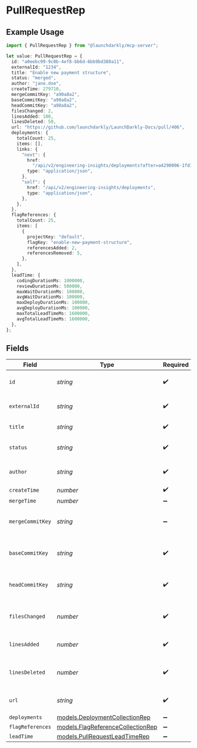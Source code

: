 # PullRequestRep

## Example Usage

```typescript
import { PullRequestRep } from "@launchdarkly/mcp-server";

let value: PullRequestRep = {
  id: "a0eebc99-9c0b-4ef8-bb6d-6bb9bd380a11",
  externalId: "1234",
  title: "Enable new payment structure",
  status: "merged",
  author: "jane.doe",
  createTime: 279710,
  mergeCommitKey: "a90a8a2",
  baseCommitKey: "a90a8a2",
  headCommitKey: "a90a8a2",
  filesChanged: 2,
  linesAdded: 100,
  linesDeleted: 50,
  url: "https://github.com/launchdarkly/LaunchDarkly-Docs/pull/406",
  deployments: {
    totalCount: 25,
    items: [],
    links: {
      "next": {
        href:
          "/api/v2/engineering-insights/deployments?after=a4290006-1fd1-4ca5-acf7-9f31fac61cf5",
        type: "application/json",
      },
      "self": {
        href: "/api/v2/engineering-insights/deployments",
        type: "application/json",
      },
    },
  },
  flagReferences: {
    totalCount: 25,
    items: [
      {
        projectKey: "default",
        flagKey: "enable-new-payment-structure",
        referencesAdded: 2,
        referencesRemoved: 5,
      },
    ],
  },
  leadTime: {
    codingDurationMs: 1000000,
    reviewDurationMs: 500000,
    maxWaitDurationMs: 100000,
    avgWaitDurationMs: 100000,
    maxDeployDurationMs: 100000,
    avgDeployDurationMs: 100000,
    maxTotalLeadTimeMs: 1600000,
    avgTotalLeadTimeMs: 1600000,
  },
};
```

## Fields

| Field                                                                        | Type                                                                         | Required                                                                     | Description                                                                  | Example                                                                      |
| ---------------------------------------------------------------------------- | ---------------------------------------------------------------------------- | ---------------------------------------------------------------------------- | ---------------------------------------------------------------------------- | ---------------------------------------------------------------------------- |
| `id`                                                                         | *string*                                                                     | :heavy_check_mark:                                                           | The pull request internal ID                                                 | a0eebc99-9c0b-4ef8-bb6d-6bb9bd380a11                                         |
| `externalId`                                                                 | *string*                                                                     | :heavy_check_mark:                                                           | The pull request number                                                      | 1234                                                                         |
| `title`                                                                      | *string*                                                                     | :heavy_check_mark:                                                           | The pull request title                                                       | Enable new payment structure                                                 |
| `status`                                                                     | *string*                                                                     | :heavy_check_mark:                                                           | The pull request status                                                      | merged                                                                       |
| `author`                                                                     | *string*                                                                     | :heavy_check_mark:                                                           | The pull request author                                                      | jane.doe                                                                     |
| `createTime`                                                                 | *number*                                                                     | :heavy_check_mark:                                                           | N/A                                                                          |                                                                              |
| `mergeTime`                                                                  | *number*                                                                     | :heavy_minus_sign:                                                           | N/A                                                                          |                                                                              |
| `mergeCommitKey`                                                             | *string*                                                                     | :heavy_minus_sign:                                                           | The pull request merge commit key                                            | a90a8a2                                                                      |
| `baseCommitKey`                                                              | *string*                                                                     | :heavy_check_mark:                                                           | The pull request base commit key                                             | a90a8a2                                                                      |
| `headCommitKey`                                                              | *string*                                                                     | :heavy_check_mark:                                                           | The pull request head commit key                                             | a90a8a2                                                                      |
| `filesChanged`                                                               | *number*                                                                     | :heavy_check_mark:                                                           | The number of files changed                                                  | 2                                                                            |
| `linesAdded`                                                                 | *number*                                                                     | :heavy_check_mark:                                                           | The number of lines added                                                    | 100                                                                          |
| `linesDeleted`                                                               | *number*                                                                     | :heavy_check_mark:                                                           | The number of lines deleted                                                  | 50                                                                           |
| `url`                                                                        | *string*                                                                     | :heavy_check_mark:                                                           | The pull request URL                                                         | https://github.com/launchdarkly/LaunchDarkly-Docs/pull/406                   |
| `deployments`                                                                | [models.DeploymentCollectionRep](../models/deploymentcollectionrep.md)       | :heavy_minus_sign:                                                           | N/A                                                                          |                                                                              |
| `flagReferences`                                                             | [models.FlagReferenceCollectionRep](../models/flagreferencecollectionrep.md) | :heavy_minus_sign:                                                           | N/A                                                                          |                                                                              |
| `leadTime`                                                                   | [models.PullRequestLeadTimeRep](../models/pullrequestleadtimerep.md)         | :heavy_minus_sign:                                                           | N/A                                                                          |                                                                              |